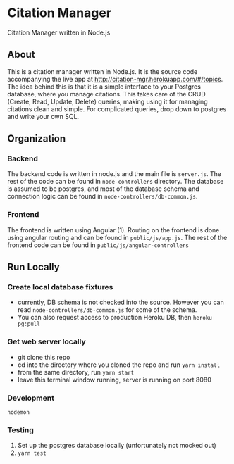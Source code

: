 Citation Manager
============

Citation Manager written in Node.js

## About

This is a citation manager written in Node.js. It is the source code accompanying the live app at http://citation-mgr.herokuapp.com/#/topics.
The idea behind this is that it is a simple interface to your Postgres database, where you manage citations. 
This takes care of the CRUD (Create, Read, Update, Delete) queries, making using it for managing citations clean and simple.
For complicated queries, drop down to postgres and write your own SQL.

## Organization

### Backend

The backend code is written in node.js and the main file is `server.js`.
The rest of the code can be found in `node-controllers` directory.
The database is assumed to be postgres, and most of the database schema and connection logic can be found in `node-controllers/db-common.js`.

### Frontend

The frontend is written using Angular (1). Routing on the frontend is done using angular routing and can be found in `public/js/app.js`.
The rest of the frontend code can be found in `public/js/angular-controllers`

## Run Locally

### Create local database fixtures

* currently, DB schema is not checked into the source. However you can read `node-controllers/db-common.js` for some of the schema.
* You can also request access to production Heroku DB, then `heroku pg:pull`

### Get web server locally

* git clone this repo
* cd into the directory where you cloned the repo and run `yarn install`
* from the same directory, run `yarn start`
* leave this terminal window running, server is running on port 8080

### Development

`nodemon`

### Testing

1. Set up the postgres database locally (unfortunately not mocked out)
2. `yarn test`
